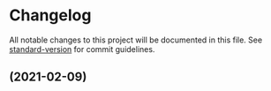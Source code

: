 # Changelog

All notable changes to this project will be documented in this file. See [standard-version](https://github.com/conventional-changelog/standard-version) for commit guidelines.

## [](https://github.com/hikerpig/gatsby-project-kb/compare/v0.2.6...v) (2021-02-09)
